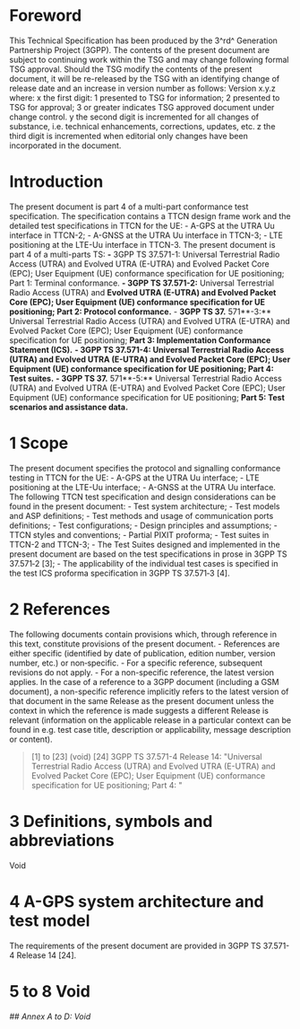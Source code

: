 # Foreword
This Technical Specification has been produced by the 3^rd^ Generation
Partnership Project (3GPP).
The contents of the present document are subject to continuing work within the
TSG and may change following formal TSG approval. Should the TSG modify the
contents of the present document, it will be re-released by the TSG with an
identifying change of release date and an increase in version number as
follows:
Version x.y.z
where:
x the first digit:
1 presented to TSG for information;
2 presented to TSG for approval;
3 or greater indicates TSG approved document under change control.
y the second digit is incremented for all changes of substance, i.e. technical
enhancements, corrections, updates, etc.
z the third digit is incremented when editorial only changes have been
incorporated in the document.
# Introduction
The present document is part 4 of a multi-part conformance test specification.
The specification contains a TTCN design frame work and the detailed test
specifications in TTCN for the UE:
\- A-GPS at the UTRA Uu interface in TTCN-2;
\- A-GNSS at the UTRA Uu interface in TTCN-3;
\- LTE positioning at the LTE-Uu interface in TTCN-3.
The present document is part 4 of a multi-parts TS:
**-** 3GPP TS 37.571-1: Universal Terrestrial Radio Access (UTRA) and Evolved
UTRA (E-UTRA) and Evolved Packet Core (EPC); User Equipment (UE) conformance
specification for UE positioning; Part 1: Terminal conformance.
**\- 3GPP TS 37.571-2:** Universal Terrestrial Radio Access (UTRA) and
**Evolved UTRA (E-UTRA) and Evolved Packet Core (EPC); User Equipment (UE)
conformance specification for UE positioning; Part 2: Protocol conformance.**
\- **3GPP TS 37.** 571**-3:** Universal Terrestrial Radio Access (UTRA) and
Evolved UTRA (E-UTRA) and Evolved Packet Core (EPC); User Equipment (UE)
conformance specification for UE positioning; **Part 3: Implementation
Conformance Statement (ICS).**
**\- 3GPP TS 37.571-4: Universal Terrestrial Radio Access (UTRA) and Evolved
UTRA (E-UTRA) and Evolved Packet Core (EPC); User Equipment (UE) conformance
specification for UE positioning; Part 4: Test suites.**
**\- 3GPP TS 37.** 571**-5:** Universal Terrestrial Radio Access (UTRA) and
Evolved UTRA (E-UTRA) and Evolved Packet Core (EPC); User Equipment (UE)
conformance specification for UE positioning; **Part 5: Test scenarios and
assistance data.**
# 1 Scope
The present document specifies the protocol and signalling conformance testing
in TTCN for the UE:
\- A-GPS at the UTRA Uu interface;
\- LTE positioning at the LTE-Uu interface;
\- A-GNSS at the UTRA Uu interface.
The following TTCN test specification and design considerations can be found
in the present document:
\- Test system architecture;
\- Test models and ASP definitions;
\- Test methods and usage of communication ports definitions;
\- Test configurations;
\- Design principles and assumptions;
\- TTCN styles and conventions;
\- Partial PIXIT proforma;
\- Test suites in TTCN-2 and TTCN-3;
\- The Test Suites designed and implemented in the present document are based
on the test specifications in prose in 3GPP TS 37.571‑2 [3];
\- The applicability of the individual test cases is specified in the test ICS
proforma specification in 3GPP TS 37.571‑3 [4].
# 2 References
The following documents contain provisions which, through reference in this
text, constitute provisions of the present document.
\- References are either specific (identified by date of publication, edition
number, version number, etc.) or non‑specific.
\- For a specific reference, subsequent revisions do not apply.
\- For a non-specific reference, the latest version applies. In the case of a
reference to a 3GPP document (including a GSM document), a non-specific
reference implicitly refers to the latest version of that document in the same
Release as the present document unless the context in which the reference is
made suggests a different Release is relevant (information on the applicable
release in a particular context can be found in e.g. test case title,
description or applicability, message description or content).
> [1] to [23] (void)
[24] 3GPP TS 37.571-4 Release 14: \"Universal Terrestrial Radio Access (UTRA)
and Evolved UTRA (E-UTRA) and Evolved Packet Core (EPC); User Equipment (UE)
conformance specification for UE positioning; Part 4: \"
# 3 Definitions, symbols and abbreviations
Void
# 4 A-GPS system architecture and test model
The requirements of the present document are provided in 3GPP TS 37.571-4
Release 14 [24].
# 5 to 8 Void
###### ## Annex A to D: Void
#